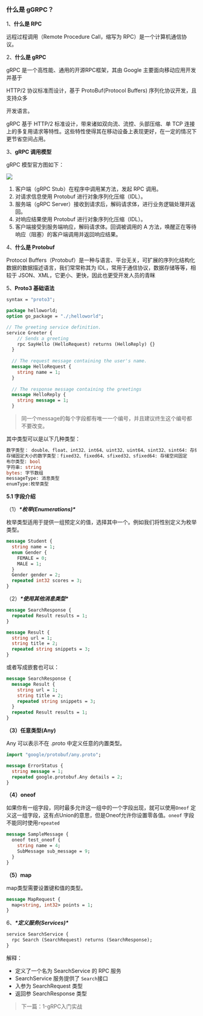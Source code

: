 ### 什么是 gGRPC？

1、**什么是 RPC**

远程过程调用（Remote Procedure Call，缩写为 RPC）是一个计算机通信协议。

2、**什么是 gRPC**

gRPC 是一个高性能、通用的开源RPC框架，其由 Google 主要面向移动应用开发并基于

HTTP/2 协议标准而设计，基于 ProtoBuf(Protocol Buffers) 序列化协议开发，且支持众多

开发语言。

gRPC 基于 HTTP/2 标准设计，带来诸如双向流、流控、头部压缩、单 TCP 连接上的多复用请求等特性。这些特性使得其在移动设备上表现更好，在一定的情况下更节省空间占用。

3、**gRPC 调用模型**

gRPC 模型官方图如下：

![](http://www.grpc.io/img/grpc_concept_diagram_00.png)

1. 客户端（gRPC Stub）在程序中调用某方法，发起 RPC 调用。
2. 对请求信息使用 Protobuf 进行对象序列化压缩（IDL）。
3. 服务端（gRPC Server）接收到请求后，解码请求体，进行业务逻辑处理并返回。
4. 对响应结果使用 Protobuf 进行对象序列化压缩（IDL）。
5. 客户端接受到服务端响应，解码请求体。回调被调用的 A 方法，唤醒正在等待响应（阻塞）的客户端调用并返回响应结果。

4、**什么是 Protobuf**

Protocol Buffers（Protobuf）是一种与语言、平台无关，可扩展的序列化结构化数据的数据描述语言，我们常常称其为 IDL，常用于通信协议，数据存储等等，相较于 JSON、XML，它更小、更快，因此也更受开发人员的青眯

5、**Proto3 基础语法**

```protobuf
syntax = "proto3";

package helloworld;
option go_package = "./;helloworld";

// The greeting service definition.
service Greeter {
    // Sends a greeting
    rpc SayHello (HelloRequest) returns (HelloReply) {}
  }
  
  // The request message containing the user's name.
  message HelloRequest {
    string name = 1;
  }
  
  // The response message containing the greetings
  message HelloReply {
    string message = 1;
  }
```

> 同一个message的每个字段都有唯一一个编号，并且建议终生这个编号都不要改变。

其中类型可以是以下几种类型：

```protobuf
数字类型： double、float、int32、int64、uint32、uint64、sint32、sint64: 存储长度可变的浮点数、整数、无符号整数和有符号整数
存储固定大小的数字类型：fixed32、fixed64、sfixed32、sfixed64: 存储空间固定
布尔类型: bool
字符串: string
bytes: 字节数组
messageType: 消息类型
enumType:枚举类型
```

**5.1 字段介绍**

（1）***\*枚举(Enumerations)\****

枚举类型适用于提供一组预定义的值，选择其中一个。例如我们将性别定义为枚举类型。

```protobuf
message Student {
  string name = 1;
  enum Gender {
    FEMALE = 0;
    MALE = 1;
  }
  Gender gender = 2;
  repeated int32 scores = 3;
}
```

（2）***\*使用其他消息类型\****

```protobuf
message SearchResponse {
  repeated Result results = 1; 
}

message Result {
  string url = 1;
  string title = 2;
  repeated string snippets = 3;
}
```

或者写成嵌套也可以：

```protobuf
message SearchResponse {
  message Result {
    string url = 1;
    string title = 2;
    repeated string snippets = 3;
  }
  repeated Result results = 1;
}
```

**（3）任意类型(Any)**

Any 可以表示不在 .proto 中定义任意的内置类型。

```protobuf
import "google/protobuf/any.proto";

message ErrorStatus {
  string message = 1;
  repeated google.protobuf.Any details = 2;
}
```

**（4）oneof**

如果你有一组字段，同时最多允许这一组中的一个字段出现，就可以使用`Oneof` 定义这一组字段，这有点Union的意思，但是Oneof允许你设置零各值。`oneof` 字段不能同时使用`repeated`

```protobuf
message SampleMessage {
  oneof test_oneof {
    string name = 4;
    SubMessage sub_message = 9;
  }
}
```

**（5）map**

map类型需要设置键和值的类型。

```protobuf
message MapRequest {
  map<string, int32> points = 1;
}
```

6、***\*定义服务(Services)\****

```protobuf
service SearchService {
  rpc Search (SearchRequest) returns (SearchResponse);
}
```

解释：

- 定义了一个名为 SearchService 的 RPC 服务
- SearchService 服务提供了 `Search`接口
- 入参为 SearchRequest 类型
- 返回参 SearchResponse 类型

> 下一篇：1-gRPC入门实战